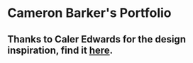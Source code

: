 # Cameron Barker's Portfolio

## Thanks to Caler Edwards for the design inspiration, find it [here](https://www.youtube.com/watch?v=tMOIYCdgGw0).